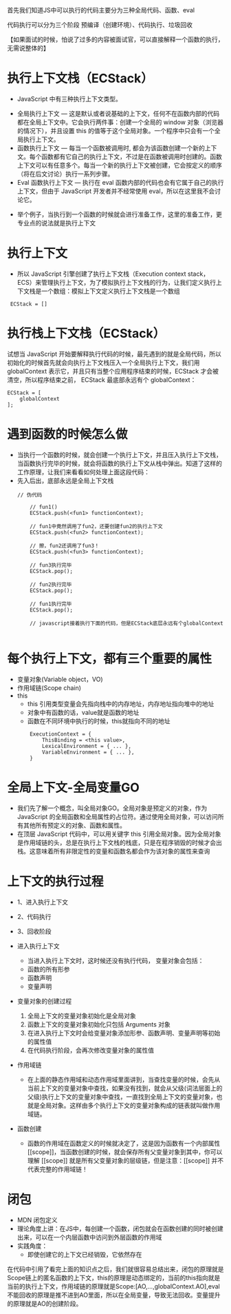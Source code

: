 首先我们知道JS中可以执行的代码主要分为三种全局代码、函数、eval

代码执行可以分为三个阶段 预编译（创建环境）、代码执行、垃圾回收

【如果面试的时候，怕说了过多的内容被面试官，可以直接解释一个函数的执行，无需说整体的】


# 执行上下文栈（ECStack）
* JavaScript 中有三种执行上下文类型。

- 全局执行上下文 — 这是默认或者说基础的上下文，任何不在函数内部的代码都在全局上下文中。它会执行两件事：创建一个全局的 window 对象（浏览器的情况下），并且设置 this 的值等于这个全局对象。一个程序中只会有一个全局执行上下文。
- 函数执行上下文 — 每当一个函数被调用时, 都会为该函数创建一个新的上下文。每个函数都有它自己的执行上下文，不过是在函数被调用时创建的。函数上下文可以有任意多个。每当一个新的执行上下文被创建，它会按定义的顺序（将在后文讨论）执行一系列步骤。
- Eval 函数执行上下文 — 执行在 eval 函数内部的代码也会有它属于自己的执行上下文，但由于 JavaScript 开发者并不经常使用 eval，所以在这里我不会讨论它。

* 举个例子，当执行到一个函数的时候就会进行准备工作，这里的准备工作，更专业点的说法就是执行上下文

# 执行上下文
*  所以 JavaScript 引擎创建了执行上下文栈（Execution context stack，ECS）来管理执行上下文，为了模拟执行上下文栈的行为，让我们定义执行上下文栈是一个数组：模拟上下文定义执行上下文栈是一个数组

```
 ECStack = []
```

# 执行栈上下文栈（ECStack）
试想当 JavaScript 开始要解释执行代码的时候，最先遇到的就是全局代码，所以初始化的时候首先就会向执行上下文栈压入一个全局执行上下文，我们用 globalContext 表示它，并且只有当整个应用程序结束的时候，ECStack 才会被清空，所以程序结束之前， ECStack 最底部永远有个 globalContext：

```
ECStack = [
    globalContext
];

```

# 遇到函数的时候怎么做
* 当执行一个函数的时候，就会创建一个执行上下文，并且压入执行上下文栈，当函数执行完毕的时候，就会将函数的执行上下文从栈中弹出。知道了这样的工作原理，让我们来看看如何处理上面这段代码：
* 先入后出，底部永远是全局上下文栈
    ```
    // 伪代码

        // fun1()
        ECStack.push(<fun1> functionContext);

        // fun1中竟然调用了fun2，还要创建fun2的执行上下文
        ECStack.push(<fun2> functionContext);

        // 擦，fun2还调用了fun3！
        ECStack.push(<fun3> functionContext);

        // fun3执行完毕
        ECStack.pop();

        // fun2执行完毕
        ECStack.pop();

        // fun1执行完毕
        ECStack.pop();

        // javascript接着执行下面的代码，但是ECStack底层永远有个globalContext


    ```




# 每个执行上下文，都有三个重要的属性
* 变量对象(Variable object，VO)
* 作用域链(Scope chain)
* this
    - this 引用类型变量会先指向栈中的内存地址，内存地址指向堆中的地址
    - 对象中有函数的话，value就是函数的地址
    - 函数在不同环境中执行的时候，this就指向不同的地址
    ```
        ExecutionContext = {
            ThisBinding = <this value>,
            LexicalEnvironment = { ... },
            VariableEnvironment = { ... },
        }
    ```
# 全局上下文-全局变量GO
* 我们先了解一个概念，叫全局对象GO。全局对象是预定义的对象，作为 JavaScript 的全局函数和全局属性的占位符。通过使用全局对象，可以访问所有其他所有预定义的对象、函数和属性。
* 在顶层 JavaScript 代码中，可以用关键字 this 引用全局对象。因为全局对象是作用域链的头，总是在执行上下文栈的栈底，只是在程序销毁的时候才会出栈。这意味着所有非限定性的变量和函数名都会作为该对象的属性来查询


# 上下文的执行过程
* 1、进入执行上下文
* 2、代码执行
* 3、回收阶段
  
* 进入执行上下文
    - 当进入执行上下文时，这时候还没有执行代码， 变量对象会包括：
    - 函数的所有形参 
    - 函数声明
    - 变量声明

* 变量对象的创建过程
 
    1. 全局上下文的变量对象初始化是全局对象
    2. 函数上下文的变量对象初始化只包括 Arguments 对象
    3. 在进入执行上下文时会给变量对象添加形参、函数声明、变量声明等初始的属性值
    4. 在代码执行阶段，会再次修改变量对象的属性值





  
* 作用域链
    - 在上面的静态作用域和动态作用域里面讲到，当查找变量的时候，会先从当前上下文的变量对象中查找，如果没有找到，就会从父级(词法层面上的父级)执行上下文的变量对象中查找，一直找到全局上下文的变量对象，也就是全局对象。这样由多个执行上下文的变量对象构成的链表就叫做作用域链。

* 函数创建
    - 函数的作用域在函数定义的时候就决定了，这是因为函数有一个内部属性 [[scope]]，当函数创建的时候，就会保存所有父变量对象到其中，你可以理解 [[scope]] 就是所有父变量对象的层级链，但是注意：[[scope]] 并不代表完整的作用域链！





# 闭包

* MDN 闭包定义
* 理论角度上讲：在JS中，每创建一个函数，闭包就会在函数创建的同时被创建出来，可以在一个内层函数中访问到外层函数的作用域
* 实践角度：
    - 即使创建它的上下文已经销毁，它依然存在
    
 在代码中引用了看完上面的知识点之后，我们就很容易总结出来，闭包的原理就是Scope链上的匿名函数的上下文，this的原理是动态绑定的，当前的this指向就是当前的执行上下文，作用域链的原理就是Scope:[AO,...,globalContext.AO],eval不能回收的原理是推不进到AO里面，所以在全局变量，导致无法回收。变量提升的原理就是AO的创建阶段。



